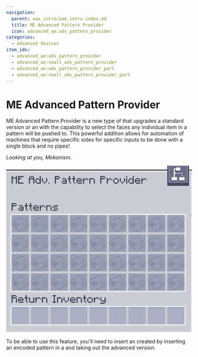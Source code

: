 ```yaml
---
navigation:
  parent: aae_intro/aae_intro-index.md
  title: ME Advanced Pattern Provider
  icon: advanced_ae:adv_pattern_provider
categories:
  - advanced devices
item_ids:
  - advanced_ae:adv_pattern_provider
  - advanced_ae:small_adv_pattern_provider
  - advanced_ae:adv_pattern_provider_part
  - advanced_ae:small_adv_pattern_provider_part
---
```


# ME Advanced Pattern Provider

<Row gap="20">
<BlockImage id="advanced_ae:adv_pattern_provider" scale="8"></BlockImage>
<BlockImage id="advanced_ae:adv_pattern_provider" p:push_direction="up" scale="8"></BlockImage>
<GameScene zoom="8" background="transparent">
  <ImportStructure src="../structure/cable_app_part.snbt"></ImportStructure>
</GameScene>
</Row>

ME Advanced Pattern Provider is a new type of <ItemLink id="ae2:pattern_provider" /> that upgrades
a standard version or an <ItemLink id="extendedae:ex_pattern_provider" /> with the capability to select the faces any
individual item in a pattern will be pushed to. This powerful addition allows for automation of machines that require
specific sides for specific inputs to be done with a single block and no pipes!

*Looking at you, Mekanism.*

![AAEGui](../pic/app_gui.png)

To be able to use this feature, you'll need to insert an <ItemLink id="advanced_ae:adv_processing_pattern " /> created
by inserting an encoded pattern in a <ItemLink id="advanced_ae:adv_pattern_encoder" /> and taking out the advanced
version.
